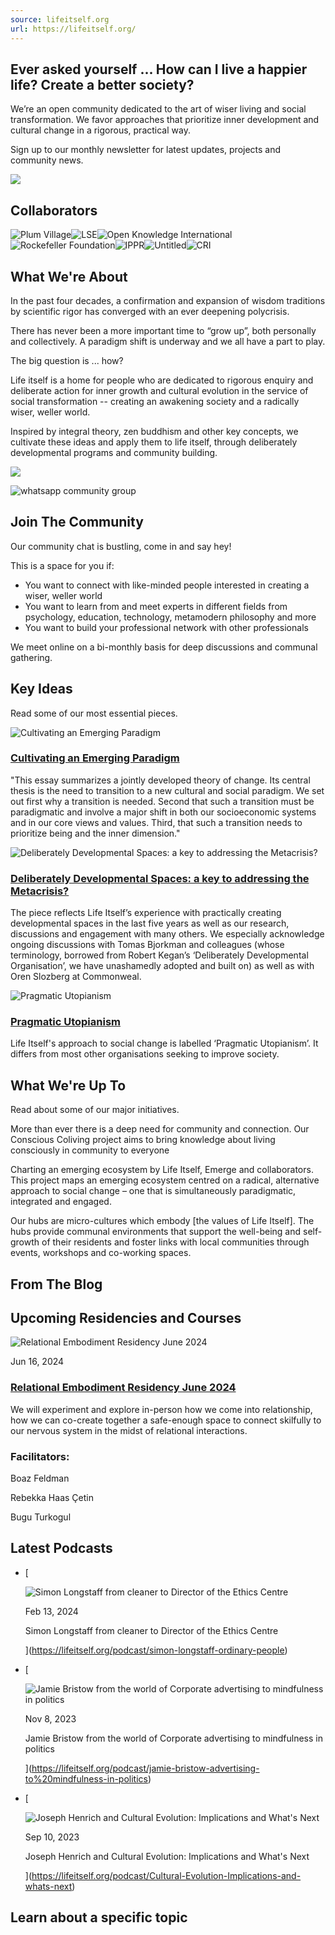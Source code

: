 ```yaml
---
source: lifeitself.org
url: https://lifeitself.org/
---
```


## Ever asked yourself ... How can I live a happier life? Create a better society?

We’re an open community dedicated to the art of wiser living and social transformation. We favor approaches that prioritize inner development and cultural change in a rigorous, practical way.

Sign up to our monthly newsletter for latest updates, projects and community news.

![](https://lifeitself.org/assets/lifeitself-landingpage.webp)

## Collaborators

![Plum Village](https://lifeitself.org/assets/site/collaborators/Plum-village-logo.png)![LSE](https://lifeitself.org/assets/site/collaborators/LSE_Logo.png)![Open Knowledge International](https://lifeitself.org/assets/site/collaborators/Open-Knowledge-International-Logo.png)![Rockefeller Foundation](https://lifeitself.org/assets/site/collaborators/Rockefeller-Foundation.png)![IPPR](https://lifeitself.org/assets/site/collaborators/IPPR-Logo_pink.png)![Untitled](https://lifeitself.org/assets/site/collaborators/untitled_logo.png)![CRI](https://lifeitself.org/assets/site/collaborators/CRI-logo.png)

## What We're About

In the past four decades, a confirmation and expansion of wisdom traditions by scientific rigor has converged with an ever deepening polycrisis.

There has never been a more important time to “grow up”, both personally and collectively. A paradigm shift is underway and we all have a part to play.

The big question is ... how?

Life itself is a home for people who are dedicated to rigorous enquiry and deliberate action for inner growth and cultural evolution in the service of social transformation -- creating an awakening society and a radically wiser, weller world.

Inspired by integral theory, zen buddhism and other key concepts, we cultivate these ideas and apply them to life itself, through deliberately developmental programs and community building.

[](https://lifeitself.org/about)

![](https://lifeitself.org/assets/images/1909newsletter-gathering-meal-2019.jpg)

![whatsapp community group](https://lifeitself.org/assets/images/whatsapp-general-chat-qr-code.png)

## Join The Community

Our community chat is bustling, come in and say hey!

This is a space for you if:

-   You want to connect with like-minded people interested in creating a wiser, weller world
-   You want to learn from and meet experts in different fields from psychology, education, technology, metamodern philosophy and more
-   You want to build your professional network with other professionals

We meet online on a bi-monthly basis for deep discussions and communal gathering.

## Key Ideas

Read some of our most essential pieces.

![Cultivating an Emerging Paradigm](https://lifeitself.org/assets/images/Blog-Feature-Images-27.jpg)

### [Cultivating an Emerging Paradigm](https://lifeitself.org/blog/2022/02/01/cultivating-an-emerging-paradigm)

"This essay summarizes a jointly developed theory of change. Its central thesis is the need to transition to a new cultural and social paradigm. We set out first why a transition is needed. Second that such a transition must be paradigmatic and involve a major shift in both our socioeconomic systems and in our core views and values. Third, that such a transition needs to prioritize being and the inner dimension."

![Deliberately Developmental Spaces: a key to addressing the Metacrisis?](https://lifeitself.org/assets/images/dsc_9971_sarah_hickson.jpg)

### [Deliberately Developmental Spaces: a key to addressing the Metacrisis?](https://lifeitself.org/blog/2021/10/05/deliberately-developmental-spaces-a-key-to-addressing-the-metacrisis)

The piece reflects Life Itself’s experience with practically creating developmental spaces in the last five years as well as our research, discussions and engagement with many others. We especially acknowledge ongoing discussions with Tomas Bjorkman and colleagues (whose terminology, borrowed from Robert Kegan’s ‘Deliberately Developmental Organisation’, we have unashamedly adopted and built on) as well as with Oren Slozberg at Commonweal.

![Pragmatic Utopianism](https://lifeitself.org/assets/images/Blog-Feature-Images-9.jpg)

### [Pragmatic Utopianism](https://lifeitself.org/blog/2020/12/21/pragmatic-utopianism)

Life Itself's approach to social change is labelled ‘Pragmatic Utopianism’. It differs from most other organisations seeking to improve society.

[](https://lifeitself.org/ideas)

## What We're Up To

Read about some of our major initiatives.

More than ever there is a deep need for community and connection. Our Conscious Coliving project aims to bring knowledge about living consciously in community to everyone

Charting an emerging ecosystem by Life Itself, Emerge and collaborators. This project maps an emerging ecosystem centred on a radical, alternative approach to social change – one that is simultaneously paradigmatic, integrated and engaged.

Our hubs are micro-cultures which embody \[the values of Life Itself\]. The hubs provide communal environments that support the well-being and self-growth of their residents and foster links with local communities through events, workshops and co-working spaces.

[](https://lifeitself.org/initiatives)

## From The Blog

[](https://lifeitself.org/blog)

## Upcoming Residencies and Courses

![Relational Embodiment Residency June 2024](https://usercontent.one/wp/climatemajorityproject.com/wp-content/uploads/2024/03/WhatsApp-Image-2024-03-17-at-11.42.39.jpeg?media=1709801732)

Jun 16, 2024

### [Relational Embodiment Residency June 2024](https://lifeitself.org/programs/Boaz24)

We will experiment and explore in-person how we come into relationship, how we can co-create together a safe-enough space to connect skilfully to our nervous system in the midst of relational interactions.

### Facilitators:

Boaz Feldman

Rebekka Haas Çetin

Bugu Turkogul

[](https://lifeitself.org/programs)

## Latest Podcasts

-   [
    
    ![Simon Longstaff from cleaner to Director of the Ethics Centre](https://d3t3ozftmdmh3i.cloudfront.net/staging/podcast_uploaded_episode/20318133/20318133-1707835232782-4ec810f2d5082.jpg)
    
    Feb 13, 2024
    
    Simon Longstaff from cleaner to Director of the Ethics Centre
    
    
    
    ](https://lifeitself.org/podcast/simon-longstaff-ordinary-people)
-   [
    
    ![Jamie Bristow from the world of Corporate advertising to mindfulness in politics](https://d3t3ozftmdmh3i.cloudfront.net/staging/podcast_uploaded_episode/20318133/20318133-1699972216111-b6eced0e5a82c.jpg)
    
    Nov 8, 2023
    
    Jamie Bristow from the world of Corporate advertising to mindfulness in politics
    
    
    
    ](https://lifeitself.org/podcast/jamie-bristow-advertising-to%20mindfulness-in-politics)
-   [
    
    ![Joseph Henrich and Cultural Evolution: Implications and What's Next](https://d3t3ozftmdmh3i.cloudfront.net/staging/podcast_uploaded_episode/20318133/20318133-1692909806404-a9d2a39344548.jpg)
    
    Sep 10, 2023
    
    Joseph Henrich and Cultural Evolution: Implications and What's Next
    
    
    
    ](https://lifeitself.org/podcast/Cultural-Evolution-Implications-and-whats-next)

[](https://lifeitself.org/podcast)

## Learn about a specific topic
